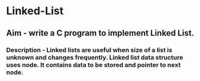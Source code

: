 # Linked-List
## Aim - write a C program to implement Linked List.
### Description - Linked lists are useful when size of a list is unknown and changes frequently. Linked list data structure uses node. It contains data to be stored and pointer to next node.
